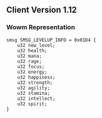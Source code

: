 ## Client Version 1.12

### Wowm Representation
```rust,ignore
smsg SMSG_LEVELUP_INFO = 0x01D4 {
    u32 new_level;    
    u32 health;    
    u32 mana;    
    u32 rage;    
    u32 focus;    
    u32 energy;    
    u32 happiness;    
    u32 strength;    
    u32 agility;    
    u32 stamina;    
    u32 intellect;    
    u32 spirit;    
}

```
